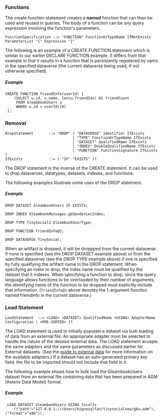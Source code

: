 <!--
 ! Licensed to the Apache Software Foundation (ASF) under one
 ! or more contributor license agreements.  See the NOTICE file
 ! distributed with this work for additional information
 ! regarding copyright ownership.  The ASF licenses this file
 ! to you under the Apache License, Version 2.0 (the
 ! "License"); you may not use this file except in compliance
 ! with the License.  You may obtain a copy of the License at
 !
 !   http://www.apache.org/licenses/LICENSE-2.0
 !
 ! Unless required by applicable law or agreed to in writing,
 ! software distributed under the License is distributed on an
 ! "AS IS" BASIS, WITHOUT WARRANTIES OR CONDITIONS OF ANY
 ! KIND, either express or implied.  See the License for the
 ! specific language governing permissions and limitations
 ! under the License.
 !-->

### <a id="Functions"> Functions</a>

The create function statement creates a **named** function that can then be used and reused in queries.
The body of a function can be any query expression involving the function's parameters.

    FunctionSpecification ::= "FUNCTION" FunctionOrTypeName IfNotExists ParameterList "{" Expression "}"

The following is an example of a CREATE FUNCTION statement which is similar to our earlier DECLARE FUNCTION example.
It differs from that example in that it results in a function that is persistently registered by name in the specified dataverse (the current dataverse being used, if not otherwise specified).

##### Example

    CREATE FUNCTION friendInfo(userId) {
        (SELECT u.id, u.name, len(u.friendIds) AS friendCount
         FROM GleambookUsers u
         WHERE u.id = userId)[0]
     };

### <a id="Removal"> Removal</a>

    DropStatement       ::= "DROP" ( "DATAVERSE" Identifier IfExists
                                   | "TYPE" FunctionOrTypeName IfExists
                                   | "DATASET" QualifiedName IfExists
                                   | "INDEX" DoubleQualifiedName IfExists
                                   | "FUNCTION" FunctionSignature IfExists )
    IfExists            ::= ( "IF" "EXISTS" )?

The DROP statement is the inverse of the CREATE statement. It can be used to drop dataverses, datatypes, datasets, indexes, and functions.

The following examples illustrate some uses of the DROP statement.

##### Example

    DROP DATASET GleambookUsers IF EXISTS;

    DROP INDEX GleambookMessages.gbSenderLocIndex;

    DROP TYPE TinySocial2.GleambookUserType;

    DROP FUNCTION friendInfo@1;

    DROP DATAVERSE TinySocial;

When an artifact is dropped, it will be droppped from the current dataverse if none is specified
(see the DROP DATASET example above) or from the specified dataverse (see the DROP TYPE example above)
if one is specified by fully qualifying the artifact name in the DROP statement.
When specifying an index to drop, the index name must be qualified by the dataset that it indexes.
When specifying a function to drop, since the query language allows functions to be overloaded by their number of arguments,
the identifying name of the function to be dropped must explicitly include that information.
(`friendInfo@1` above denotes the 1-argument function named friendInfo in the current dataverse.)

### <a id="Load_statement">Load Statement</a>

    LoadStatement  ::= <LOAD> <DATASET> QualifiedName <USING> AdapterName Configuration ( <PRE-SORTED> )?

The LOAD statement is used to initially populate a dataset via bulk loading of data from an external file.
An appropriate adapter must be selected to handle the nature of the desired external data.
The LOAD statement accepts the same adapters and the same parameters as discussed earlier for External datasets.
(See the [guide to external data](externaldata.html) for more information on the available adapters.)
If a dataset has an auto-generated primary key field, the file to be imported should not include that field in it.

The following example shows how to bulk load the GleambookUsers dataset from an external file containing data that has been prepared in ADM (Asterix Data Model) format.

##### Example

     LOAD DATASET GleambookUsers USING localfs
        (("path"="127.0.0.1:///Users/bignosqlfan/tinysocialnew/gbu.adm"),("format"="adm"));

